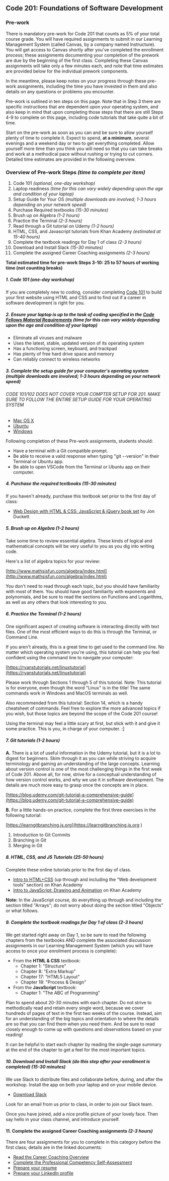 Code 201: Foundations of Software Development
-----------------------

### Pre-work

There is mandatory pre-work for Code 201 that counts as 5% of your total course grade. You will have required assignments to submit in our Learning Management System (called Canvas, by a company named Instructure). You will get access to Canvas shortly after you've completed the enrollment process; these assignments documenting your completion of the prework are due by the beginning of the first class. Completing these Canvas assignments will take only a few minutes each, and note that time estimates are provided below for the individual prework components.

In the meantime, please keep notes on your progress through these pre-work assignments, including the time you have invested in them and also details on any questions or problems you encounter.

Pre-work is outlined in ten steps on this page. Note that in Step 3 there are specific instructions that are dependent upon your operating system, and also keep in mind that upon completing those steps that there are still Steps 4-9 to complete on this page, including code tutorials that take quite a bit of time.

Start on the pre-work as soon as you can and be sure to allow yourself plenty of time to complete it. Expect to spend, **at a minimum**, several evenings and a weekend day or two to get everything completed. Allow yourself more time than you think you will need so that you can take breaks and work at a methodical pace without rushing or trying to cut corners. Detailed time estimates are provided in the following overview.

### Overview of Pre-work Steps *(time to complete per item)*

1. Code 101 *(optional, one-day workshop)*
1. Laptop readiness *(time for this can vary widely depending upon the age and condition of your laptop)*
1. Setup Guide for Your OS *(multiple downloads are involved; 1-3 hours depending on your network speed)*
1. Purchase Required textbooks *(15-30 minutes)*
1. Brush up on Algebra *(1-2 hours)*
1. Practice the Terminal *(2-3 hours)*
1. Read through a Git tutorial on Udemy *(1-2 hours)*
1. HTML, CSS, and Javascript tutorials from Khan Academy *(estimated at 15-40 hours)*
1. Complete the textbook readings for Day 1 of class *(2-3 hours)*
1. Download and Install Slack *(15-30 minutes)*
1. Complete the assigned Career Coaching assignments *(2-3 hours)*

**Total estimated time for pre-work Steps 3-10: 25 to 57 hours of working time (not counting breaks)**

##### 1. Code 101 *(one-day workshop)*
If you are completely new to coding, consider completing <a href="https://www.codefellows.org/courses/code-101/intro-to-software-development-and-careers-in-tech">Code 101</a> to build your first website using HTML and CSS and to find out if a career in software development is right for you.

##### 2. Ensure your laptop is up to the task of coding specified in the [Code Fellows Material Requirements](https://www.codefellows.org/courses/code-201/foundations-of-software-development/#material-requirements) *(time for this can vary widely depending upon the age and condition of your laptop)*

  - Eliminate all viruses and malware
  - Uses the latest, stable, updated version of its operating system
  - Has a functioning screen, keyboard, and trackpad
  - Has plenty of free hard drive space and memory
  - Can reliably connect to wireless networks

##### 3. Complete the setup guide for your computer's operating system *(multiple downloads are involved; 1-3 hours depending on your network speed)*

###### CODE 101/102 DOES NOT COVER YOUR COMPTER SETUP FOR 201. MAKE SURE TO FOLLOW THE ENTIRE SETUP GUIDE FOR YOUR OPERATING SYSTEM 

  - [Mac OS X](prework/mac/1_terminal.md)
  - [Ubuntu](prework/ubuntu/1_terminal.md)
  - [Windows](prework/windows/01_preface.md)

Following completion of these Pre-work assignments, students should:
 - Have a terminal with a Git compatible prompt.
 - Be able to receive a valid response when typing "git --version" in their Terminal or Ubuntu app.
 - Be able to open VSCode from the Terminal or Ubuntu app on their computer.

##### 4. Purchase the required textbooks *(15-30 minutes)*

If you haven't already, purchase this textbook set prior to the first day of class:

  - <a href="http://www.amazon.com/Web-Design-HTML-JavaScript-jQuery/dp/1119038634/ref=mt_hardcover?_encoding=UTF8&amp;me=">Web Design with HTML &amp; CSS; JavaScript &amp; jQuery book set</a> by Jon Duckett

##### 5. Brush up on Algebra *(1-2 hours)*

Take some time to review essential algebra. These kinds of logical and mathematical concepts will be very useful to you as you dig into writing code.

Here's a list of algebra topics for your review:

[http://www.mathsisfun.com/algebra/index.html](http://www.mathsisfun.com/algebra/index.html)

You don't need to read through each topic, but you should have familiarity with most of them. You should have good familiarity with exponents and polynomials, and be sure to read the sections on Functions and Logarithms, as well as any others that look interesting to you.

##### 6. Practice the Terminal *(1-2 hours)*

One significant aspect of creating software is interacting directly with text files. One of the most efficient ways to do this is through the Terminal, or Command Line.

If you aren't already, this is a great time to get used to the command line. No matter which operating system you're using, this tutorial can help you feel confident using the command line to navigate your computer:

[https://ryanstutorials.net/linuxtutorial](https://ryanstutorials.net/linuxtutorial)

Please work through Sections 1 through 5 of this tutorial. Note: This tutorial is for everyone, even though the word "Linux" is in the title! The same commands work in Windows and MacOS terminals as well.

Also recommended from this tutorial: Section 14, which is a handy cheatsheet of commands. Feel free to explore the more advanced topics if you wish, but those topics are beyond the scope of the Code 201 course!

Using the terminal may feel a little scary at first, but stick with it and give it some practice. This is you, in charge of your computer. :]

##### 7. Git tutorials *(1-2 hours)*

**A.** There is a lot of useful information in the Udemy tutorial, but it is a lot to digest for beginners. Skim through it as you can while striving to acquire terminology and gaining an understanding of the large concepts. Learning about version control is one of the most challenging things in the first week of Code 201. Above all, for now, strive for a conceptual understanding of how version control works, and why we use it in software development. The details are much more easy to grasp once the concepts are in place.

[https://blog.udemy.com/git-tutorial-a-comprehensive-guide](https://blog.udemy.com/git-tutorial-a-comprehensive-guide)

**B.** For a little hands-on practice, complete the first three exercises in the following tutorial:

[https://learngitbranching.js.org](https://learngitbranching.js.org )

1. Introduction to Git Commits
1. Branching in Git
1. Merging in Git

##### 8. HTML, CSS, and JS Tutorials *(25-50 hours)*
Complete these online tutorials prior to the first day of class.

   - <a href="https://www.khanacademy.org/computing/computer-programming/html-css">Intro to HTML+CSS</a> (up through and including the “Web development tools” section) on Khan Academy
   - <a href="https://www.khanacademy.org/computing/computer-programming/programming">Intro to JavaScript: Drawing and Animation</a> on Khan Academy

   **Note:** In the JavaScript course, do everything up through and including the section titled "Arrays"; do not worry about doing the section titled "Objects" or what follows.

##### 9. Complete the textbook readings for Day 1 of class *(2-3 hours)*

We get started right away on Day 1, so be sure to read the following chapters from the textbooks AND complete the associated discussion assignments in our Learning Management System (which you will have access to once your enrollment process is complete):

- From the **HTML & CSS** textbook:
  - Chapter 1: "Structure"
  - Chapter 8: "Extra Markup"
  - Chapter 17: "HTML5 Layout"
  - Chapter 18: "Process & Design"
- From the **JavaScript** textbook:
  - Chapter 1: "The ABC of Programming"

Plan to spend about 20-30 minutes with each chapter. Do not strive to methodically read and retain every single word, because we cover hundreds of pages of text in the first two weeks of the course. Instead, aim for an understanding of the big topics and orientation to where the details are so that you can find them when you need them. And be sure to read closely enough to come up with questions and observations based on your reading!

It can be helpful to start each chapter by reading the single-page summary at the end of the chapter to get a feel for the most important topics.

##### 10. Download and Install Slack (do this step after your enrollment is completed) *(15-30 minutes)*

We use Slack to distribute files and collaborate before, during, and after the workshop. Install the app on both your laptop and on your mobile device.

  - [Download Slack](https://slack.com/downloads)

Look for an email from us prior to class, in order to join our Slack team.

Once you have joined, add a nice profile picture of your lovely face. Then say hello in your class channel, and introduce yourself.

#### 11. Complete the assigned Career Coaching assignments *(2-3 hours)*

There are four assignments for you to complete in this category before the first class; details are in the linked documents:

- [Read the Career Coaching Overview](https://codefellows.github.io/common_curriculum/career_coaching/)
- [Complete the Professional Competency Self-Assessment](https://codefellows.github.io/common_curriculum/career_coaching/Professional_Competency_Self-Assessment)
- [Prepare your resume](https://codefellows.github.io/common_curriculum/career_coaching/Code_201/Prepare_Your_Resume)
- [Prepare your LinkedIn profile](https://codefellows.github.io/common_curriculum/career_coaching/Code_201/Prepare_Your_LinkedIn)
